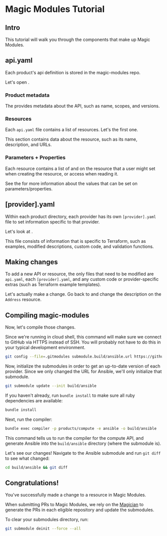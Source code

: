 <!---
Note: This tutorial is meant for Google Cloud Shell, and can be opened by going to
https://console.cloud.google.com/cloudshell/open?git_repo=https://github.com/GoogleCloudPlatform/magic-modules&tutorial=tutorial.md
--->
# Magic Modules Tutorial

## Intro

This tutorial will walk you through the components that make up Magic Modules.

## api.yaml

Each product's api definition is stored in the magic-modules repo.

Let's open
<walkthrough-editor-open-file filePath="magic-modules/products/compute/api.yaml"
                              text="products/compute/api.yaml">
</walkthrough-editor-open-file>.

### Product metadata

The
<walkthrough-editor-select-regex filePath="magic-modules/products/compute/api.yaml"
                                 regex="!ruby/object:Api::Product"
                                 text="top section">
</walkthrough-editor-select-regex>
provides metadata about the API, such as name, scopes, and versions.

### Resources

Each `api.yaml` file contains a list of resources.
Let's
<walkthrough-editor-select-regex filePath="magic-modules/products/compute/api.yaml"
                                 regex="!ruby/object:Api::Resource"
                                 text="look at">
</walkthrough-editor-select-regex>
the first one.

This section contains data about the resource, such as its name, description, and URLs.

### Parameters + Properties

Each resource contains a list of
<walkthrough-editor-select-regex filePath="magic-modules/products/compute/api.yaml"
                                 regex="parameters:"
                                 text="URL parameters">
</walkthrough-editor-select-regex>
and
<walkthrough-editor-select-regex filePath="magic-modules/products/compute/api.yaml"
                                 regex="properties:"
                                 text="properties">
</walkthrough-editor-select-regex>
on the resource that a user might set when creating the resource, or access when reading it.

See the
<walkthrough-editor-open-file filePath="magic-modules/DEVELOPER.md"
                              text="Developer Guide">
</walkthrough-editor-open-file>
for more information about the values that can be set on parameters/properties.

## [provider].yaml

Within each product directory, each provider has its own `[provider].yaml` file to set information
specific to that provider.

Let's look at
<walkthrough-editor-open-file filePath="magic-modules/products/compute/terraform.yaml"
                              text="products/compute/terraform.yaml">
</walkthrough-editor-open-file>.

This file consists of information that is specific to Terraform, such as examples, modified
descriptions, custom code, and validation functions.

## Making changes

To add a new API or resource, the only files that need to be modified are `api.yaml`, each
`[provider].yaml`, and any custom code or provider-specific extras (such as Terraform example templates).

Let's actually make a change. Go back to
<walkthrough-editor-open-file filePath="magic-modules/products/compute/api.yaml"
                              text="products/compute/api.yaml">
</walkthrough-editor-open-file>
and change the description on the `Address` resource.

## Compiling magic-modules

Now, let's compile those changes.

Since we're running in cloud shell, this command will make sure we connect to GitHub via HTTPS
instead of SSH. You will probably not have to do this in your typical development environment.
```bash
git config --file=.gitmodules submodule.build/ansible.url https://github.com/modular-magician/ansible.git && git submodule sync
```

Now, initialize the submodules in order to get an up-to-date version of each provider.
Since we only changed the URL for Ansible, we'll only initialize that submodule.
```bash
git submodule update --init build/ansible
```

If you haven't already, run `bundle install` to make sure all ruby dependencies are available:
```bash
bundle install
```

Next, run the compiler:
```bash
bundle exec compiler -p products/compute -e ansible -o build/ansible
```

This command tells us to run the compiler for the compute API, and generate Ansible into the
`build/ansible` directory (where the submodule is).

Let's see our changes! Navigate to the Ansible submodule and run `git diff` to see what changed:
```bash
cd build/ansible && git diff
```

## Congratulations!

<walkthrough-conclusion-trophy></walkthrough-conclusion-trophy>

You've successfully made a change to a resource in Magic Modules.

When submitting PRs to Magic Modules, we rely on the [Magician](https://github.com/modular-magician)
to generate the PRs in each eligible repository and update the submodules.

To clear your submodules directory, run:
```bash
git submodule deinit --force --all
```

